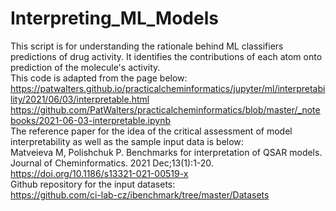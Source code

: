 # Interpreting_ML_Models
This script is for understanding the rationale behind ML classifiers predictions of drug activity.
It identifies the contributions of each atom onto prediction of the molecule's activity. \
This code is adapted from the page below: \
https://patwalters.github.io/practicalcheminformatics/jupyter/ml/interpretability/2021/06/03/interpretable.html \
https://github.com/PatWalters/practicalcheminformatics/blob/master/_notebooks/2021-06-03-interpretable.ipynb \
The reference paper for the idea of the critical assessment of model interpretability as well as the sample input data is below: \
Matveieva M, Polishchuk P. Benchmarks for interpretation of QSAR models. Journal of Cheminformatics. 2021 Dec;13(1):1-20. https://doi.org/10.1186/s13321-021-00519-x \
Github repository for the input datasets: \
https://github.com/ci-lab-cz/ibenchmark/tree/master/Datasets
